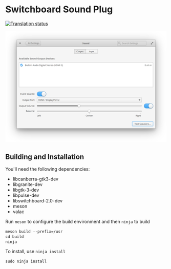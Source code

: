 # Switchboard Sound Plug
[![Translation status](https://l10n.elementary.io/widgets/switchboard/switchboard-plug-sound/svg-badge.svg)](https://l10n.elementary.io/projects/switchboard/switchboard-plug-sound/?utm_source=widget)

![screenshot](data/screenshot.png?raw=true)

## Building and Installation

You'll need the following dependencies:

* libcanberra-gtk3-dev
* libgranite-dev
* libgtk-3-dev
* libpulse-dev
* libswitchboard-2.0-dev
* meson
* valac

Run `meson` to configure the build environment and then `ninja` to build

    meson build --prefix=/usr
    cd build
    ninja

To install, use `ninja install`

    sudo ninja install
